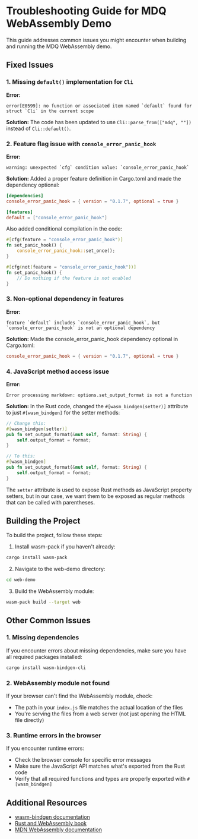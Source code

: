 # Troubleshooting Guide for MDQ WebAssembly Demo

This guide addresses common issues you might encounter when building and running the MDQ WebAssembly demo.

## Fixed Issues

### 1. Missing `default()` implementation for `Cli`

**Error:**
```
error[E0599]: no function or associated item named `default` found for struct `Cli` in the current scope
```

**Solution:**
The code has been updated to use `Cli::parse_from(["mdq", ""])` instead of `Cli::default()`.

### 2. Feature flag issue with `console_error_panic_hook`

**Error:**
```
warning: unexpected `cfg` condition value: `console_error_panic_hook`
```

**Solution:**
Added a proper feature definition in Cargo.toml and made the dependency optional:
```toml
[dependencies]
console_error_panic_hook = { version = "0.1.7", optional = true }

[features]
default = ["console_error_panic_hook"]
```

Also added conditional compilation in the code:
```rust
#[cfg(feature = "console_error_panic_hook")]
fn set_panic_hook() {
    console_error_panic_hook::set_once();
}

#[cfg(not(feature = "console_error_panic_hook"))]
fn set_panic_hook() {
    // Do nothing if the feature is not enabled
}
```

### 3. Non-optional dependency in features

**Error:**
```
feature `default` includes `console_error_panic_hook`, but `console_error_panic_hook` is not an optional dependency
```

**Solution:**
Made the console_error_panic_hook dependency optional in Cargo.toml:
```toml
console_error_panic_hook = { version = "0.1.7", optional = true }
```

### 4. JavaScript method access issue

**Error:**
```
Error processing markdown: options.set_output_format is not a function
```

**Solution:**
In the Rust code, changed the `#[wasm_bindgen(setter)]` attribute to just `#[wasm_bindgen]` for the setter methods:

```rust
// Change this:
#[wasm_bindgen(setter)]
pub fn set_output_format(&mut self, format: String) {
    self.output_format = format;
}

// To this:
#[wasm_bindgen]
pub fn set_output_format(&mut self, format: String) {
    self.output_format = format;
}
```

The `setter` attribute is used to expose Rust methods as JavaScript property setters, but in our case, we want them to be exposed as regular methods that can be called with parentheses.

## Building the Project

To build the project, follow these steps:

1. Install wasm-pack if you haven't already:
```bash
cargo install wasm-pack
```

2. Navigate to the web-demo directory:
```bash
cd web-demo
```

3. Build the WebAssembly module:
```bash
wasm-pack build --target web
```

## Other Common Issues

### 1. Missing dependencies

If you encounter errors about missing dependencies, make sure you have all required packages installed:

```bash
cargo install wasm-bindgen-cli
```

### 2. WebAssembly module not found

If your browser can't find the WebAssembly module, check:
- The path in your `index.js` file matches the actual location of the files
- You're serving the files from a web server (not just opening the HTML file directly)

### 3. Runtime errors in the browser

If you encounter runtime errors:
- Check the browser console for specific error messages
- Make sure the JavaScript API matches what's exported from the Rust code
- Verify that all required functions and types are properly exported with `#[wasm_bindgen]`

## Additional Resources

- [wasm-bindgen documentation](https://rustwasm.github.io/docs/wasm-bindgen/)
- [Rust and WebAssembly book](https://rustwasm.github.io/docs/book/)
- [MDN WebAssembly documentation](https://developer.mozilla.org/en-US/docs/WebAssembly)
